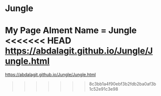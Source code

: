 # Jungle
My Page Alment Name = Jungle
<<<<<<< HEAD
https://abdalagit.github.io/Jungle/Jungle.html
=======
https://abdalagit.github.io/Jungle/Jungle.html
>>>>>>> 8c3bb1a4f90ebf3b2fdb2ba0af3b1c52e91c3e98
